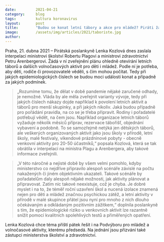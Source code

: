 ```yaml
---
date:         2021-04-21
category:     blog
tags:         kultura koronavirus
layout:       post
title:        "Budou se konat letní tábory a akce pro mládež? Piráti žádají vládu o zveřejnění plánu rozvolňování, aby měly rodiny i pořadatelé jasno"
image:        /assets/img/articles/2021/taboriste.jpg
author:       
---
```


 

Praha, 21. dubna 2021 – Pirátská poslankyně Lenka Kozlová dnes zaslala interpelaci ministrovi školství Robertu Plagovi a ministrovi zdravotnictví Petru Arenbergerovi. Žádá v ní zveřejnění plánu ohledně otevírání letních táborů a dalších volnočasových aktivit pro děti i mládež. Podle ní je potřeba, aby děti, rodiče či provozovatelé věděli, s čím mohou počítat. Tedy při jakých epidemiologických číslech se budou moci události konat a případně za jakých podmínek. 

> „Rozumíme tomu, že dělat v době pandemie nějaké zaručené odhady, je nemožné. Vláda by ale měla zveřejnit varianty vývoje, tedy při jakých číslech nákazy dojde například k povolení letních aktivit a táborů pro menší skupinky, a při jakých nikoliv. Jaká budou případně pro pořádání pravidla, na co se je třeba připravit. Rodiny i pořadatelé potřebují vědět, na čem jsou. Například organizace letních táborů vyžaduje několik měsíců příprav, rezervace tábořišť, objednání vybavení a podobně. To se samozřejmě netýká jen dětských táborů, ale veškerých organizovaných aktivit jako jsou školy v přírodě, letní školy, malé festivaly, víkendové prázdninové pobyty - obecně venkovní aktivity pro 20-50 účastníků,“  popsala Kozlová, která se tak obrátila v interpelaci na ministra Plagu a Arenbergera, aby takové informace zveřejnili.

> „V této náročné a nejisté době by všem velmi pomohlo, kdyby ministerstvo co nejdříve připravilo alespoň scénáře závislé na počtu nakažených či jiném objektivním ukazateli. Takové scénáře by pořadatelům daly alespoň nějaké možnosti, jak aktivity plánovat a připravovat. Zatím nic takové neexistuje, což je chyba. Je dobré myslet i na to, že téměř roční uzavření škol a nucená izolace znamená nejen pro děti a mládež značnou psychickou zátěž, a letní aktivity v přírodě v malé skupince přátel jsou nyní pro mnoho z nich dlouho očekávaným a odkládaným pozitivním zážitkem,“ doplnila poslankyně s tím, že epidemiologické riziko u venkovních aktivit lze razantně snížit pomocí kvalitních spolehlivých testů a přiměřených opatření. 

Lenka Kozlová chce téma příští pátek řešit i na Podvýboru pro mládež a volnočasové aktivity, kterému předsedá.  Na jednání jsou přizvání také zástupci ministerstva školství a zdravotnictví. 

